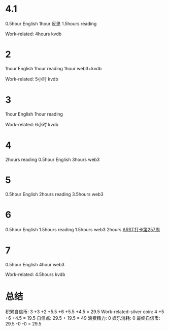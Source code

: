 # 4.1
0.5hour English
1hour 反思
1.5hours reading

Work-related:
4hours kvdb

# 2
1hour English
1hour reading
1hour web3+kvdb

Work-related:
5小时 kvdb

# 3
1hour English
1hour reading

Work-related:
6小时 kvdb

# 4
2hours reading
0.5hour English
3hours web3

# 5
0.5hour English
2hours reading
3.5hours web3

# 6
0.5hour English
1.5hours reading
1.5hours web3
2hours [ARST打卡第257周](https://www.wolfdan.cn/arst%E6%89%93%E5%8D%A1%E7%AC%AC257%E5%91%A8/)

# 7
0.5hour English
4hour web3

Work-related:
4.5hours kvdb

# 总结
积累自信币: 3 +3 +2 +5.5 +6 +5.5 +4.5 = 29.5
Work-related-silver coin: 4 +5 +6 +4.5 = 19.5
自信点: 29.5 + 19.5 = 49
浪费精力: 0
娱乐消耗: 0
最终自信币: 29.5 -0 -0 = 29.5
